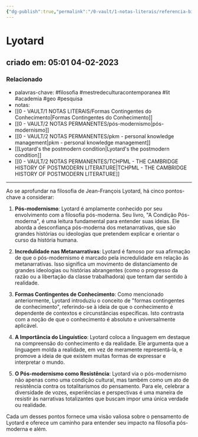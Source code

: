 ```yaml
---
{"dg-publish":true,"permalink":"/0-vault/1-notas-literais/referencia-bio/lyotard-jean-francois/","tags":["filosofia","mestredeculturacontemporanea","lit","academia","geo","pesquisa"],"dgHomeLink":true,"dgShowLocalGraph":true,"dgShowFileTree":true,"dgEnableSearch":true}
---
```


# Lyotard
## criado em: 05:01 04-02-2023

### Relacionado
- palavras-chave: #filosofia #mestredeculturacontemporanea #lit #academia #geo #pesquisa 
- notas: 
- [[0 - VAULT/1 NOTAS LITERAIS/Formas Contingentes do Conhecimento\|Formas Contingentes do Conhecimento]]
- [[0 - VAULT/2 NOTAS PERMANENTES/pós-modernismo\|pós-modernismo]]
- [[0 - VAULT/2 NOTAS PERMANENTES/pkm - personal knowledge management\|pkm - personal knowledge management]]
-  [[Lyotard's the postmodern condition\|Lyotard's the postmodern condition]]
- [[0 - VAULT/2 NOTAS PERMANENTES/TCHPML - THE CAMBRIDGE HISTORY OF POSTMODERN LITERATURE\|TCHPML - THE CAMBRIDGE HISTORY OF POSTMODERN LITERATURE]]
---

Ao se aprofundar na filosofia de Jean-François Lyotard, há cinco pontos-chave a considerar:

1. **Pós-modernismo**: Lyotard é amplamente conhecido por seu envolvimento com a filosofia pós-moderna. Seu livro, "A Condição Pós-moderna", é uma leitura fundamental para entender suas ideias. Ele aborda a desconfiança pós-moderna dos metanarrativas, que são grandes histórias ou ideologias que pretendem explicar e orientar o curso da história humana.

2. **Incredulidade nas Metanarrativas**: Lyotard é famoso por sua afirmação de que o pós-modernismo é marcado pela incredulidade em relação às metanarrativas. Isso significa um movimento de distanciamento de grandes ideologias ou histórias abrangentes (como o progresso da razão ou a libertação da classe trabalhadora) que tentam dar sentido à realidade.

3. **Formas Contingentes de Conhecimento**: Como mencionado anteriormente, Lyotard introduziu o conceito de "formas contingentes de conhecimento", referindo-se à ideia de que o conhecimento é dependente de contextos e circunstâncias específicas. Isto contrasta com a noção de que o conhecimento é absoluto e universalmente aplicável.

4. **A Importância do Linguístico**: Lyotard coloca a linguagem em destaque na compreensão do conhecimento e da realidade. Ele argumenta que a linguagem molda a realidade, em vez de meramente representá-la, e promove a ideia de que existem muitas formas de expressar e interpretar o mundo.

5. **O Pós-modernismo como Resistência**: Lyotard via o pós-modernismo não apenas como uma condição cultural, mas também como um ato de resistência contra os totalitarismos do pensamento. Para ele, celebrar a diversidade de vozes, experiências e perspectivas é uma maneira de resistir às narrativas totalizantes que buscam impor uma única verdade ou realidade.

Cada um desses pontos fornece uma visão valiosa sobre o pensamento de Lyotard e oferece um caminho para entender seu impacto na filosofia pós-moderna e além.
